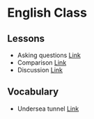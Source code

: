 # English Class

## Lessons

- Asking questions [Link](./Class/asking-questions.md)
- Comparison [Link](./Class/comparison.md)
- Discussion [Link](./Class/discussion.md)


## Vocabulary

- Undersea tunnel [Link](./Class/undersea_tunnel.md)